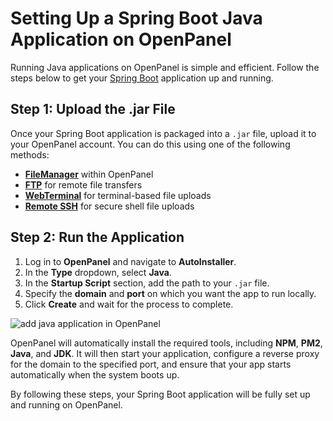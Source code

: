 # Setting Up a Spring Boot Java Application on OpenPanel

Running Java applications on OpenPanel is simple and efficient. Follow the steps below to get your [Spring Boot](https://spring.io/projects/spring-boot) application up and running.

## Step 1: Upload the .jar File

Once your Spring Boot application is packaged into a `.jar` file, upload it to your OpenPanel account. You can do this using one of the following methods:
- [**FileManager**](/docs/panel/files/#upload-files) within OpenPanel
- [**FTP**](/docs/panel/files/FTP/) for remote file transfers
- [**WebTerminal**](/docs/panel/advanced/terminal/) for terminal-based file uploads
- [**Remote SSH**](/docs/panel/advanced/ssh/) for secure shell file uploads

## Step 2: Run the Application

1. Log in to **OpenPanel** and navigate to **AutoInstaller**.
2. In the **Type** dropdown, select **Java**.
3. In the **Startup Script** section, add the path to your `.jar` file.
4. Specify the **domain** and **port** on which you want the app to run locally.
5. Click **Create** and wait for the process to complete.

![add java application in OpenPanel](/img/panel/v1/applications/add_java_app.png)

OpenPanel will automatically install the required tools, including **NPM**, **PM2**, **Java**, and **JDK**. It will then start your application, configure a reverse proxy for the domain to the specified port, and ensure that your app starts automatically when the system boots up.

By following these steps, your Spring Boot application will be fully set up and running on OpenPanel.
